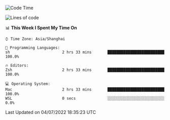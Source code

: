 <!--START_SECTION:waka-->
![Code Time](http://img.shields.io/badge/Code%20Time-0%20secs-blue)

![Lines of code](https://img.shields.io/badge/From%20Hello%20World%20I%27ve%20Written-22%20Thousand%20lines%20of%20code-blue)

📊 **This Week I Spent My Time On** 

```text
⌚︎ Time Zone: Asia/Shanghai

💬 Programming Languages: 
sh                       2 hrs 33 mins       █████████████████████████   100.0%

🔥 Editors: 
Zsh                      2 hrs 33 mins       █████████████████████████   100.0%

💻 Operating System: 
Mac                      2 hrs 33 mins       █████████████████████████   100.0% 
WSL                      0 secs              ░░░░░░░░░░░░░░░░░░░░░░░░░   0.0%

```


 Last Updated on 04/07/2022 18:35:23 UTC
<!--END_SECTION:waka-->
